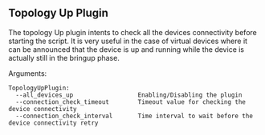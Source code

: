 Topology Up Plugin
------------------
The topology Up plugin intents to check all the devices connectivity before
starting the script. It is very useful in the case of virtual devices where
it can be announced that the device is up and running while the device is actually
still in the bringup phase.

Arguments:
```
TopologyUpPlugin:
  --all_devices_up                  Enabling/Disabling the plugin
  --connection_check_timeout        Timeout value for checking the device connectivity
  --connection_check_interval       Time interval to wait before the device connectivity retry
```
